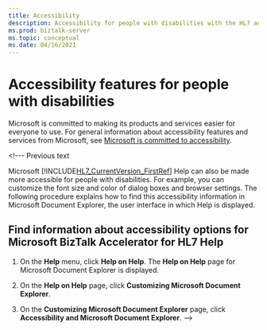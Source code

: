 ```yaml
---
title: Accessibility
description: Accessibility for people with disabilities with the HL7 accelerator in BizTalk Server.
ms.prod: biztalk-server
ms.topic: conceptual
ms.date: 04/16/2021
---
```


# Accessibility features for people with disabilities

Microsoft is committed to making its products and services easier for everyone to use. For general information about accessibility features and services from Microsoft, see [Microsoft is committed to accessibility](https://www.microsoft.com/accessibility).

\<!--- Previous text

 Microsoft [!INCLUDE[HL7_CurrentVersion_FirstRef](../../includes/hl7-currentversion-firstref-md.md)] Help can also be made more accessible for people with disabilities. For example, you can customize the font size and color of dialog boxes and browser settings. The following procedure explains how to find this accessibility information in Microsoft Document Explorer, the user interface in which Help is displayed.

## Find information about accessibility options for Microsoft BizTalk Accelerator for HL7 Help

1. On the **Help** menu, click **Help on Help**. The **Help on Help** page for Microsoft Document Explorer is displayed.

2. On the **Help on Help** page, click **Customizing Microsoft Document Explorer**.

3. On the **Customizing Microsoft Document Explorer** page, click **Accessibility and Microsoft Document Explorer**.
-->
